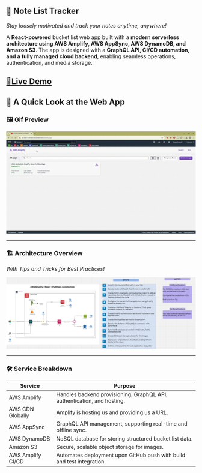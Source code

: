 ## 🎯 Note List Tracker

*Stay loosely motivated and track your notes anytime, anywhere!*

A **React-powered** bucket list web app built with a **modern serverless architecture using AWS Amplify, AWS AppSync, AWS DynamoDB, and Amazon S3**. The app is designed with a **GraphQL API, CI/CD automation, and a fully managed cloud backend**, enabling seamless operations, authentication, and media storage.

[🚀Live Demo](https://main.d1csowoyngmi4f.amplifyapp.com/)
<br>
---

## 📝 A Quick Look at the Web App

### 🖼️ Gif Preview

![Amplify Demo](SimulationVideo/Amplify-React-FullStack.gif)

---

### 🏗️ Architecture Overview  
*With Tips and Tricks for Best Practices!*

![Architecture Overview](Architecture/Architecture.jpeg)

---

### 🛠 Service Breakdown

| Service             | Purpose                                                                 |
|---------------------|-------------------------------------------------------------------------|
| AWS Amplify         | Handles backend provisioning, GraphQL API, authentication, and hosting. |
| AWS CDN Globally    | Amplify is hosting us and providing us a URL.                           |
| AWS AppSync         | GraphQL API management, supporting real-time and offline sync.          |
| AWS DynamoDB        | NoSQL database for storing structured bucket list data.                 |
| Amazon S3           | Secure, scalable object storage for images.                             |
| AWS Amplify CI/CD   | Automates deployment upon GitHub push with build and test integration.  |
